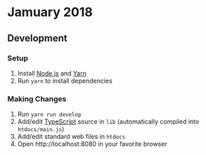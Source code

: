 # Jamuary 2018

## Development

### Setup

1. Install [Node.js](https://nodejs.org/en/) and [Yarn](https://yarnpkg.com/en/)
1. Run `yarn` to install dependencies

### Making Changes

1. Run `yarn run develop`
1. Add/edit [TypeScript](https://www.typescriptlang.org/) source in `lib` (automatically compiled into `htdocs/main.js`)
1. Add/edit standard web files in `htdocs`
1. Open http://localhost:8080 in your favorite browser
